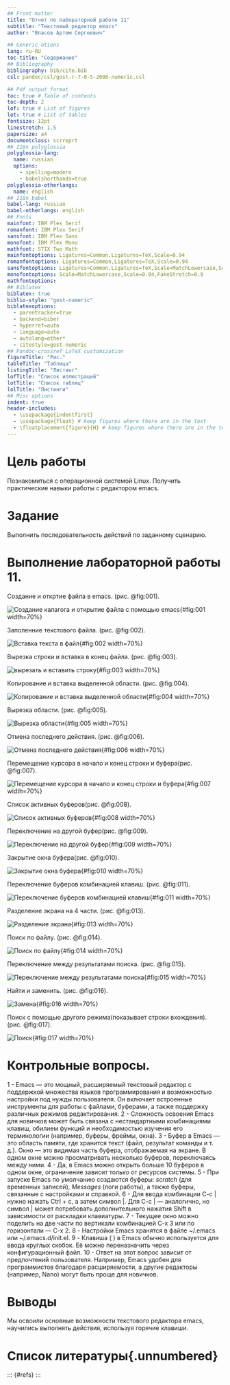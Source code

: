```yaml
---
## Front matter
title: "Отчет по лабораторной работе 11"
subtitle: "Текстовый редактор emacs"
author: "Власов Артем Сергеевич"

## Generic otions
lang: ru-RU
toc-title: "Содержание"
## Bibliography
bibliography: bib/cite.bib
csl: pandoc/csl/gost-r-7-0-5-2008-numeric.csl

## Pdf output format
toc: true # Table of contents
toc-depth: 2
lof: true # List of figures
lot: true # List of tables
fontsize: 12pt
linestretch: 1.5
papersize: a4
documentclass: scrreprt
## I18n polyglossia
polyglossia-lang:
  name: russian
  options:
    - spelling=modern
    - babelshorthands=true
polyglossia-otherlangs:
  name: english
## I18n babel
babel-lang: russian
babel-otherlangs: english
## Fonts
mainfont: IBM Plex Serif
romanfont: IBM Plex Serif
sansfont: IBM Plex Sans
monofont: IBM Plex Mono
mathfont: STIX Two Math
mainfontoptions: Ligatures=Common,Ligatures=TeX,Scale=0.94
romanfontoptions: Ligatures=Common,Ligatures=TeX,Scale=0.94
sansfontoptions: Ligatures=Common,Ligatures=TeX,Scale=MatchLowercase,Scale=0.94
monofontoptions: Scale=MatchLowercase,Scale=0.94,FakeStretch=0.9
mathfontoptions:
## Biblatex
biblatex: true
biblio-style: "gost-numeric"
biblatexoptions:
  - parentracker=true
  - backend=biber
  - hyperref=auto
  - language=auto
  - autolang=other*
  - citestyle=gost-numeric
## Pandoc-crossref LaTeX customization
figureTitle: "Рис."
tableTitle: "Таблица"
listingTitle: "Листинг"
lofTitle: "Список иллюстраций"
lotTitle: "Список таблиц"
lolTitle: "Листинги"
## Misc options
indent: true
header-includes:
  - \usepackage{indentfirst}
  - \usepackage{float} # keep figures where there are in the text
  - \floatplacement{figure}{H} # keep figures where there are in the text
---
```


# Цель работы

Познакомиться с операционной системой Linux. Получить практические навыки работы с редактором emacs.

# Задание

Выполнить последовательность действий по заданному сценарию.


# Выполнение лабораторной работы 11.

Создание и откртие файла в emacs. (рис. @fig:001).

![Создание калагога и открытие файла с помощью emacs](image/1.png){#fig:001 width=70%}

Заполенние текстового файла. (рис. @fig:002).

![Вставка текста в файл](image/2.png){#fig:002 width=70%}

Вырезка строки и вставка в конец файла. (рис. @fig:003).

![вырезать и вставить строку](image/3.png){#fig:003 width=70%}

Копирование и вставка выделенной области. (рис. @fig:004).

![Копирование и вставка выделенной области](image/4.png){#fig:004 width=70%}

Вырезка области. (рис. @fig:005).

![Вырезка области](image/5.png){#fig:005 width=70%}

Отмена последнего действия. (рис. @fig:006).

![Отмена последнего действия](image/6.png){#fig:006 width=70%}

Перемещение курсора в начало и конец строки и буфера(рис. @fig:007).

![Перемещение курсора в начало и конец строки и буфера](image/7.png){#fig:007 width=70%}

Список активных буферов(рис. @fig:008).

![Список активных буферов](image/8.png){#fig:008 width=70%}	

Переключение на другой буфер(рис. @fig:009).

![Переключение на другой буфер](image/9.png){#fig:009 width=70%}

Закрытие окна буфера(рис. @fig:010).

![Закрытие окна буфера](image/10.png){#fig:010 width=70%}

Переключение буферов комбинацией клавиш. (рис. @fig:011).

![Переключение буферов комбинацией клавиш](image/11.png){#fig:011 width=70%}

Разделение экрана на 4 части. (рис. @fig:013).

![Разделение экрана](image/13.png){#fig:013 width=70%}

Поиск по файлу. (рис. @fig:014).

![Поиск по файлу](image/14.png){#fig:014 width=70%}

Переключение между результатами поиска. (рис. @fig:015).

![Переключение между результатами поиска](image/15.png){#fig:015 width=70%}

Найти и заменить. (рис. @fig:016).

![Замена](image/16.png){#fig:016 width=70%}

Поиск с помощью другого режима(показывает строки вхождения). (рис. @fig:017).

![Поиск](image/17.png){#fig:017 width=70%}
# Контрольные вопросы.

1 - Emacs — это мощный, расширяемый текстовый редактор с поддержкой множества языков программирования и возможностью настройки под нужды пользователя. Он включает встроенные инструменты для работы с файлами, буферами, а также поддержку различных режимов редактирования. 
2 - Сложность освоения Emacs для новичков может быть связана с нестандартными комбинациями клавиш, обилием функций и необходимостью изучения его терминологии (например, буферы, фреймы, окна). 
3 - Буфер в Emacs — это область памяти, где хранится текст (файл, результат команды и т. д.). Окно — это видимая часть буфера, отображаемая на экране. В одном окне можно просматривать несколько буферов, переключаясь между ними. 
4 - Да, в Emacs можно открыть больше 10 буферов в одном окне, ограничение зависит только от ресурсов системы. 
5 - При запуске Emacs по умолчанию создаются буферы: *scratch* (для временных записей), *Messages* (логи работы), а также буферы, связанные с настройками и справкой. 
6 - Для ввода комбинации C-c | нужно нажать Ctrl + c, а затем символ |. Для C-c | — аналогично, но символ | может потребовать дополнительного нажатия Shift в зависимости от раскладки клавиатуры. 
7 - Текущее окно можно поделить на две части по вертикали комбинацией C-x 3 или по горизонтали — C-x 2. 
8 - Настройки Emacs хранятся в файле ~/.emacs или ~/.emacs.d/init.el. 
9 - Клавиша ( ) в Emacs обычно используется для ввода круглых скобок. Её можно переназначить через конфигурационный файл. 
10 - Ответ на этот вопрос зависит от предпочтений пользователя. Например, Emacs удобен для программистов благодаря расширяемости, а другие редакторы (например, Nano) могут быть проще для новичков.

# Выводы

Мы освоили основные возможности текстового редактора emacs, научились выполнять действия, используя горячие клавиши.

# Список литературы{.unnumbered}

::: {#refs}
:::
